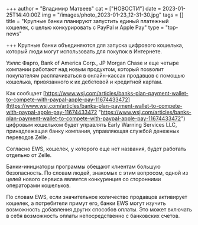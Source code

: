 +++
author = "Владимир Матвеев"
cat = ["НОВОСТИ"]
date = 2023-01-25T14:40:00Z
img = "/images/photo_2023-01-23_12-31-30.jpg"
tags = []
title = "Крупные банки планируют запустить единый платежный кошелек, с целью конкурировать с PayPal и Apple Pay"
type = "top-news"

+++
Крупные банки объединяются для запуска цифрового кошелька, который люди могут использовать для покупок в Интернете.

Уэллс Фарго, Bank of America Corp., JP Morgan Chase и еще четыре компании работают над новым продуктом, который позволит покупателям расплачиваться в онлайн-кассах продавцов с помощью кошелька, привязанного к их дебетовой и кредитной картам.

Как сообщает  [https://www.wsj.com/articles/banks-plan-payment-wallet-to-compete-with-paypal-apple-pay-11674433472](https://www.wsj.com/articles/banks-plan-payment-wallet-to-compete-with-paypal-apple-pay-11674433472 "https://www.wsj.com/articles/banks-plan-payment-wallet-to-compete-with-paypal-apple-pay-11674433472") цифровым кошельком будет управлять Early Warning Services LLC, принадлежащая банку компания, управляющая службой денежных переводов Zelle . 

Согласно EWS, кошелек, у которого еще нет названия, будет работать отдельно от Zelle.

Банки-инициаторы программы обещают клиентам большую безопасность. По словам людей, знакомых с этим вопросом, одной из целей нового сервиса является конкуренция со сторонними операторами кошельков.

По словам EWS, если значительное количество продавцов активирует кошелек, а потребители примут его, банки EWS могут изучить возможность добавления других способов оплаты. Это может включать в себя возможность оплаты непосредственно с банковских счетов.